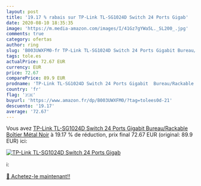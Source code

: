 ```yaml
---
layout: post
title: '19.17 % rabais sur TP-Link TL-SG1024D Switch 24 Ports Gigab'
date: 2020-08-10 18:35:35
image: 'https://m.media-amazon.com/images/I/41Gz7gYWa5L._SL200_.jpg'
comments: true
category: ofertas
author: ring
slug: 'B003UWXFM0-fr TP-Link TL-SG1024D Switch 24 Ports Gigabit Bureau/Rackable...'
tags: tole.es
actualPrice: 72.67 EUR
currency: EUR
price: 72.67
comparePrice: 89.9 EUR
prodname: 'TP-Link TL-SG1024D Switch 24 Ports Gigabit  Bureau/Rackable  Boîtier Métal    Noir'
country: 'fr'
flag: '🇫🇷'
buyurl: 'https://www.amazon.fr/dp/B003UWXFM0/?tag=tolees0d-21'
descuento: '19.17'
average: '72.67'
---
```


Vous avez [TP-Link TL-SG1024D Switch 24 Ports Gigabit  Bureau/Rackable  Boîtier Métal    Noir](https://www.amazon.fr/dp/B003UWXFM0/?tag=tolees0d-21)  à  19.17 % de réduction, prix final  72.67 EUR (original: 89.9 EUR) ici:

[![TP-Link TL-SG1024D Switch 24 Ports Gigab](https://m.media-amazon.com/images/I/41Gz7gYWa5L._SL200_.jpg)](https://www.amazon.fr/dp/B003UWXFM0/?tag=tolees0d-21)

ℹ️:


[🛒 Achetez-le maintenant!!](https://www.amazon.fr/dp/B003UWXFM0/?tag=tolees0d-21)
